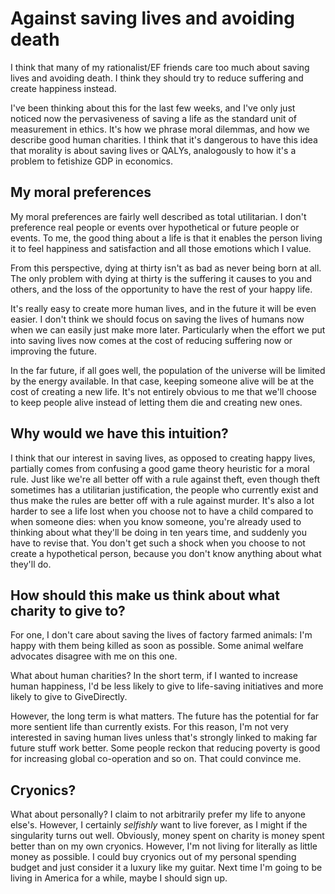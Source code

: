 # Against saving lives and avoiding death

I think that many of my rationalist/EF friends care too much about saving lives and avoiding death. I think they should try to reduce suffering and create happiness instead.

I've been thinking about this for the last few weeks, and I've only just noticed now the pervasiveness of saving a life as the standard unit of measurement in ethics. It's how we phrase moral dilemmas, and how we describe good human charities. I think that it's dangerous to have this idea that morality is about saving lives or QALYs, analogously to how it's a problem to fetishize GDP in economics.

## My moral preferences

My moral preferences are fairly well described as total utilitarian. I don't preference real people or events over hypothetical or future people or events. To me, the good thing about a life is that it enables the person living it to feel happiness and satisfaction and all those emotions which I value.

From this perspective, dying at thirty isn't as bad as never being born at all. The only problem with dying at thirty is the suffering it causes to you and others, and the loss of the opportunity to have the rest of your happy life.

It's really easy to create more human lives, and in the future it will be even easier. I don't think we should focus on saving the lives of humans now when we can easily just make more later. Particularly when the effort we put into saving lives now comes at the cost of reducing suffering now or improving the future.

In the far future, if all goes well, the population of the universe will be limited by the energy available. In that case, keeping someone alive will be at the cost of creating a new life. It's not entirely obvious to me that we'll choose to keep people alive instead of letting them die and creating new ones.

## Why would we have this intuition?

I think that our interest in saving lives, as opposed to creating happy lives, partially comes from confusing a good game theory heuristic for a moral rule. Just like we're all better off with a rule against theft, even though theft sometimes has a utilitarian justification, the people who currently exist and thus make the rules are better off with a rule against murder. It's also a lot harder to see a life lost when you choose not to have a child compared to when someone dies: when you know someone, you're already used to thinking about what they'll be doing in ten years time, and suddenly you have to revise that. You don't get such a shock when you choose to not create a hypothetical person, because you don't know anything about what they'll do.

##  How should this make us think about what charity to give to?

For one, I don't care about saving the lives of factory farmed animals: I'm happy with them being killed as soon as possible. Some animal welfare advocates disagree with me on this one.

What about human charities? In the short term, if I wanted to increase human happiness, I'd be less likely to give to life-saving initiatives and more likely to give to GiveDirectly.

However, the long term is what matters. The future has the potential for far more sentient life than currently exists. For this reason, I'm not very interested in saving human lives unless that's strongly linked to making far future stuff work better. Some people reckon that reducing poverty is good for increasing global co-operation and so on. That could convince me.


## Cryonics?

What about personally? I claim to not arbitrarily prefer my life to anyone else's. However, I certainly *selfishly* want to live forever, as I might if the singularity turns out well. Obviously, money spent on charity is money spent better than on my own cryonics. However, I'm not living for literally as little money as possible. I could buy cryonics out of my personal spending budget and just consider it a luxury like my guitar. Next time I'm going to be living in America for a while, maybe I should sign up.